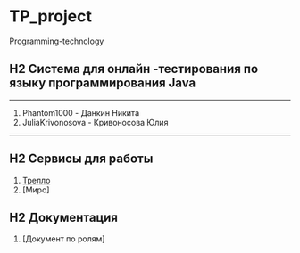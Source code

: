# TP_project
Programming-technology
## H2 Система для онлайн -тестирования по языку программирования Java
***
1. Phantom1000 - Данкин Никита
2. JuliaKrivonosova - Кривоносова Юлия
***
## H2 Сервисы для работы
1. [Трелло](https://trello.com/b/0JeHyJSb/%D0%BF%D1%80%D0%BE%D0%B5%D0%BA%D1%82-%D0%BF%D0%BE-%D1%82%D0%BF)
2. [Миро]
## H2 Документация
1. [Документ по ролям]
